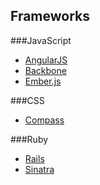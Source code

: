 ## Frameworks

###JavaScript

- [AngularJS](https://github.com/cerebrobr/artigos/blob/master/frameworks/angularjs.md)
- [Backbone](https://github.com/cerebrobr/artigos/blob/master/frameworks/backbone.md)
- [Ember.js](https://github.com/cerebrobr/artigos/blob/master/frameworks/emberjs.md)

###CSS
- [Compass](https://github.com/cerebrobr/artigos/blob/master/frameworks/compass.md)

###Ruby
- [Rails](https://github.com/cerebrobr/artigos/blob/master/frameworks/rails.md)
- [Sinatra](https://github.com/cerebrobr/artigos/blob/master/frameworks/sinatra.md)
